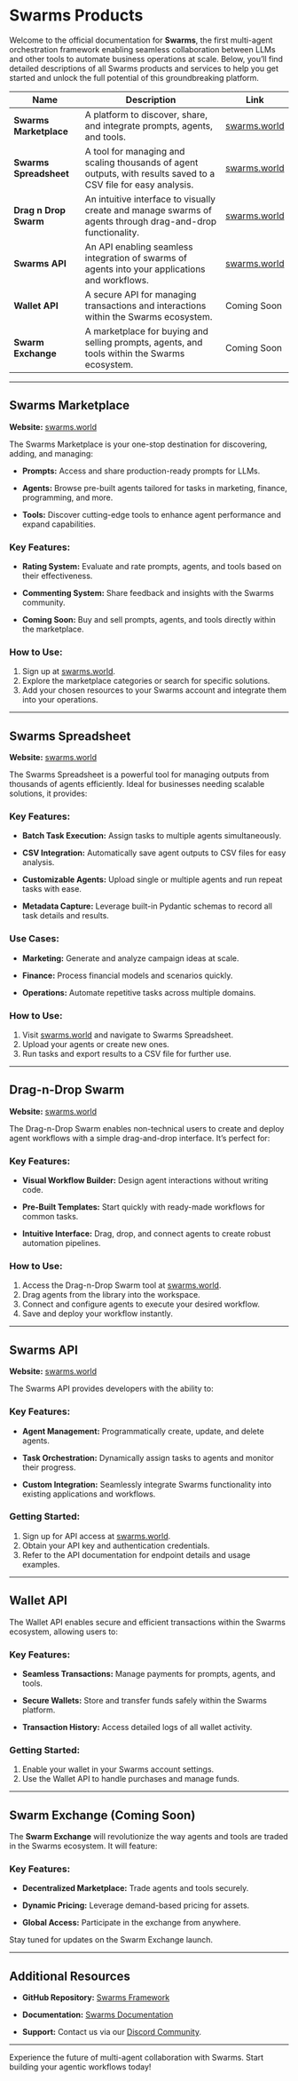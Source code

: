 # Swarms Products

Welcome to the official documentation for **Swarms**, the first multi-agent orchestration framework enabling seamless collaboration between LLMs and other tools to automate business operations at scale. Below, you’ll find detailed descriptions of all Swarms products and services to help you get started and unlock the full potential of this groundbreaking platform.



| **Name**              | **Description**                                                                                                   | **Link**                  |
|-----------------------|-------------------------------------------------------------------------------------------------------------------|---------------------------|
| **Swarms Marketplace** | A platform to discover, share, and integrate prompts, agents, and tools.                                         | [swarms.world](https://swarms.world) |
| **Swarms Spreadsheet** | A tool for managing and scaling thousands of agent outputs, with results saved to a CSV file for easy analysis.  | [swarms.world](https://swarms.world) |
| **Drag n Drop Swarm**  | An intuitive interface to visually create and manage swarms of agents through drag-and-drop functionality.       | [swarms.world](https://swarms.world) |
| **Swarms API**         | An API enabling seamless integration of swarms of agents into your applications and workflows.                   | [swarms.world](https://swarms.world) |
| **Wallet API**         | A secure API for managing transactions and interactions within the Swarms ecosystem.                             | Coming Soon               |
| **Swarm Exchange**     | A marketplace for buying and selling prompts, agents, and tools within the Swarms ecosystem.                    | Coming Soon               |



---

## Swarms Marketplace
**Website:** [swarms.world](https://swarms.world)

The Swarms Marketplace is your one-stop destination for discovering, adding, and managing:

- **Prompts:** Access and share production-ready prompts for LLMs.

- **Agents:** Browse pre-built agents tailored for tasks in marketing, finance, 
programming, and more.
- **Tools:** Discover cutting-edge tools to enhance agent performance and expand 
capabilities.

### Key Features:
- **Rating System:** Evaluate and rate prompts, agents, and tools based on their 
effectiveness.
- **Commenting System:** Share feedback and insights with the Swarms community.

- **Coming Soon:** Buy and sell prompts, agents, and tools directly within the 
marketplace.

### How to Use:
1. Sign up at [swarms.world](https://swarms.world).
2. Explore the marketplace categories or search for specific solutions.
3. Add your chosen resources to your Swarms account and integrate them into your operations.

---

## Swarms Spreadsheet
**Website:** [swarms.world](https://swarms.world)

The Swarms Spreadsheet is a powerful tool for managing outputs from thousands of agents efficiently. Ideal for businesses needing scalable solutions, it provides:

### Key Features:
- **Batch Task Execution:** Assign tasks to multiple agents simultaneously.

- **CSV Integration:** Automatically save agent outputs to CSV files for easy analysis.

- **Customizable Agents:** Upload single or multiple agents and run repeat tasks with 
ease.
- **Metadata Capture:** Leverage built-in Pydantic schemas to record all task details 
and results.

### Use Cases:
- **Marketing:** Generate and analyze campaign ideas at scale.

- **Finance:** Process financial models and scenarios quickly.

- **Operations:** Automate repetitive tasks across multiple domains.


### How to Use:
1. Visit [swarms.world](https://swarms.world) and navigate to Swarms Spreadsheet.
2. Upload your agents or create new ones.
3. Run tasks and export results to a CSV file for further use.

---

## Drag-n-Drop Swarm
**Website:** [swarms.world](https://swarms.world)

The Drag-n-Drop Swarm enables non-technical users to create and deploy agent workflows with a simple drag-and-drop interface. It’s perfect for:

### Key Features:
- **Visual Workflow Builder:** Design agent interactions without writing code.

- **Pre-Built Templates:** Start quickly with ready-made workflows for common tasks.

- **Intuitive Interface:** Drag, drop, and connect agents to create robust automation 
pipelines.

### How to Use:
1. Access the Drag-n-Drop Swarm tool at [swarms.world](https://swarms.world).
2. Drag agents from the library into the workspace.
3. Connect and configure agents to execute your desired workflow.
4. Save and deploy your workflow instantly.

---

## Swarms API
**Website:** [swarms.world](https://swarms.world)

The Swarms API provides developers with the ability to:

### Key Features:
- **Agent Management:** Programmatically create, update, and delete agents.

- **Task Orchestration:** Dynamically assign tasks to agents and monitor their progress.

- **Custom Integration:** Seamlessly integrate Swarms functionality into existing 
applications and workflows.

### Getting Started:
1. Sign up for API access at [swarms.world](https://swarms.world).
2. Obtain your API key and authentication credentials.
3. Refer to the API documentation for endpoint details and usage examples.

---

## Wallet API
The Wallet API enables secure and efficient transactions within the Swarms ecosystem, allowing users to:

### Key Features:
- **Seamless Transactions:** Manage payments for prompts, agents, and tools.

- **Secure Wallets:** Store and transfer funds safely within the Swarms platform.

- **Transaction History:** Access detailed logs of all wallet activity.


### Getting Started:
1. Enable your wallet in your Swarms account settings.
2. Use the Wallet API to handle purchases and manage funds.

---

## Swarm Exchange (Coming Soon)
The **Swarm Exchange** will revolutionize the way agents and tools are traded in the Swarms ecosystem. It will feature:

### Key Features:
- **Decentralized Marketplace:** Trade agents and tools securely.

- **Dynamic Pricing:** Leverage demand-based pricing for assets.

- **Global Access:** Participate in the exchange from anywhere.


Stay tuned for updates on the Swarm Exchange launch.

---

## Additional Resources
- **GitHub Repository:** [Swarms Framework](https://github.com/kyegomez/swarms)

- **Documentation:** [Swarms Documentation](https://docs.swarms.world)

- **Support:** Contact us via our [Discord Community](https://discord.gg/EamjgSaEQf).

---

Experience the future of multi-agent collaboration with Swarms. Start building your agentic workflows today!


